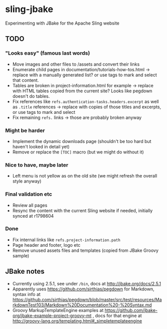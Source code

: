 # sling-jbake
Experimenting with JBake for the Apache Sling website

## TODO

### "Looks easy" (famous last words)
* Move images and other files to /assets and convert their links
* Enumerate child pages in documentation/tutorials-how-tos.html -> replace with a manually generated list? or use tags to mark and select that content.
* Tables are broken in project-information.html for example -> replace with HTML tables copied from the current site? Looks like pegdown doesn't do tables.
* Fix references like `refs.authentication-tasks.headers.excerpt` as well as `.title` references -> replace with copies of those titles and excerpts, or use tags to mark and select
* Fix remaining `refs.` links -> those are probably broken anyway

### Might be harder
* Implement the dynamic downloads page (shouldn't be too hard but haven't looked in detail yet)
* Remove or replace the `[TOC]` macro (but we might do without it)

### Nice to have, maybe later
* Left menu is not yellow as on the old site (we might refresh the overall style anyway)

### Final validation etc
* Review all pages
* Resync the content with the current Sling website if needed, initially synced at r1798604

### Done
* Fix internal links like `refs.project-information.path` 
* Page header and footer, logo etc
* Remove unused assets files and templates (copied from JBake Groovy sample)


## JBake notes
* Currently using 2.5.1, see under `/bin`, docs at http://jbake.org/docs/2.5.1
* Apparently uses https://github.com/sirthias/pegdown for Markdown, syntax info at https://github.com/sirthias/pegdown/blob/master/src/test/resources/MarkdownTest103/Markdown%20Documentation%20-%20Syntax.md
* Groovy MarkupTemplateEngine examples at https://github.com/jbake-org/jbake-example-project-groovy-mt , docs for that engine at http://groovy-lang.org/templating.html#_simpletemplateengine
